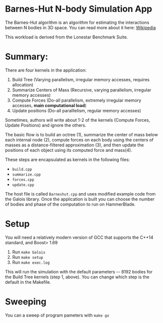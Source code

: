 # Barnes-Hut N-body Simulation App

The Barnes-Hut algorithm is an algorithm for estimating the
interactions between N bodies in 3D space. You can read more about it
here: [Wikipedia](https://en.wikipedia.org/wiki/Barnes%E2%80%93Hut_simulation)

This workload is derived from the Lonestar Benchmark Suite.

# Summary:

There are four kernels in the application:

1. Build Tree (Varying parallelism, irregular memory accesses, requires allocation)
2. Summarize Centers of Mass (Recursive, varying parallelism, irregular memory accesses)
3. Compute Forces (Do-all parallelism, extremely irregular memory accesses, **main computational load**)
4. Update positions (Do-all paralllelism, regular memory accesses)

Sometimes, authors will write about 1-2 of the kernels (Compute Forces, Update Positions) and ignore the others.

The basic flow is to build an octree (1), summarize the center of mass
below each internal node (2), compute forces on each body using the
centers of masses as a distance-filtered approximation (3), and then
update the positions of each object using its computed force and mass(4).


These steps are encapsulated as kernels in the following files:
- `build.cpp`
- `summarize.cpp`
- `forces.cpp`
- `update.cpp`

The host file is called `Barneshut.cpp` and uses modified example code
from the Galois library. Once the application is built you can choose
the number of bodies and phase of the computation to run on
HammerBlade.

# Setup

You will need a relatively modern version of GCC that supports the C++14 standard, and Boost> 1.69

1. Run `make Galois`
2. Run `make setup`
3. Run `make exec.log`

This will run the simulation with the default parameters -- 8192
bodies for the Build Tree kernels (step 1, above). You can change
which step is the default in the Makefile.

# Sweeping

You can a sweep of program pameters with `make go`
